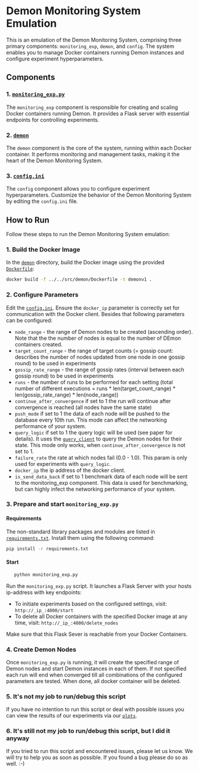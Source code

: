 # Demon Monitoring System Emulation

This is an emulation of the Demon Monitoring System, comprising three primary components: `monitoring_exp`, `demon`, and `config`. The system enables you to manage Docker containers running Demon instances and configure experiment hyperparameters.

## Components

### 1. [`monitoring_exp.py`](./monitoring_exp.py)

The `monitoring_exp` component is responsible for creating and scaling Docker containers running Demon. It provides a Flask server with essential endpoints for controlling experiments.

### 2. [`demon`](../../src/demon)

The `demon` component is the core of the system, running within each Docker container. It performs monitoring and management tasks, making it the heart of the Demon Monitoring System.

### 3. [`config.ini`](../config.ini)

The `config` component allows you to configure experiment hyperparameters. Customize the behavior of the Demon Monitoring System by editing the `config.ini` file.

## How to Run

Follow these steps to run the Demon Monitoring System emulation:

### 1. Build the Docker Image

In the [`demon`](../../src/demon) directory, build the Docker image using the provided [`Dockerfile`](../../src/demon/Dockerfile):
    
   ```bash
docker build -f ../../src/demon/Dockerfile -t demonv1 .
```

### 2. Configure Parameters

Edit the [`config.ini`](../config.ini). Ensure the `docker_ip` parameter is correctly set for communication with the Docker client. Besides that following parameters can be configured:
- `node_range` - the range of Demon nodes to be created (ascending order). Note that the the number of nodes is equal to the number of DEmon containers created.
- `target_count_range` - the range of target counts (= gossip count: describes the number of nodes updated from one node in one gossip round) to be used in experiments
- `gossip_rate_range` - the range of gossip rates (interval between each gossip round) to be used in experiments
- `runs` - the number of runs to be performed for each setting (total number of different executions = runs * len(target_count_range) * len(gossip_rate_range) * len(node_range))
- `continue_after_convergence` if set to 1 the run will continue after convergence is reached (all nodes have the same state)
- `push_mode` if set to 1 the data of each node will be pushed to the database every 10th run. This mode can affect the networking performance of your system.
- `query_logic` if set to 1 the query logic will be used (see paper for details). It uses the [`query_client`](../../src/query_client.py) to query the Demon nodes for their state. This mode only works, when `continue_after_convergence` is not set to 1.
- `failure_rate` the rate at which nodes fail (0.0 - 1.0). This param is only used for experiments with `query_logic`.
- `docker_ip` the ip address of the docker client.
- `is_send_data_back` if set to 1 benchmark data of each node will be sent to the monitoring_exp component. This data is used for benchmarking, but can highly infect the networking performance of your system.


### 3. Prepare and start `monitoring_exp.py`
#### Requirements
The non-standard library packages and modules are listed in [`requirements.txt`](./requirements.txt). Install them using the following command:
```bash
pip install -r requirements.txt
```
#### Start

```bash
   python monitoring_exp.py
```

Run the `monitoring_exp.py` script. It launches a Flask Server with your hosts ip-address with key endpoints:

- To initiate experiments based on the configured settings, visit: `http://_ip_:4000/start`
- To delete all Docker containers with the specified Docker image at any time, visit: `http://_ip_:4000/delete_nodes`

Make sure that this Flask Sever is reachable from your Docker Containers.

### 4. Create Demon Nodes

Once `monitoring_exp.py` is running, it will create the specified range of Demon nodes and start Demon instances in each of them. If not specified each run will end when converged till all combinations of the configured parameters are tested. When done, all docker container will be deleted. 


### 5. It's not my job to run/debug this script

If you have no intention to run this script or deal with possible issues you can view the results of our experiments via our [`plots`](./plots).

### 6. It's still not my job to run/debug this script, but I did it anyway

If you tried to run this script and encountered issues, please let us know. We will try to help you as soon as possible.
If you found a bug please do so as well. :-) 

